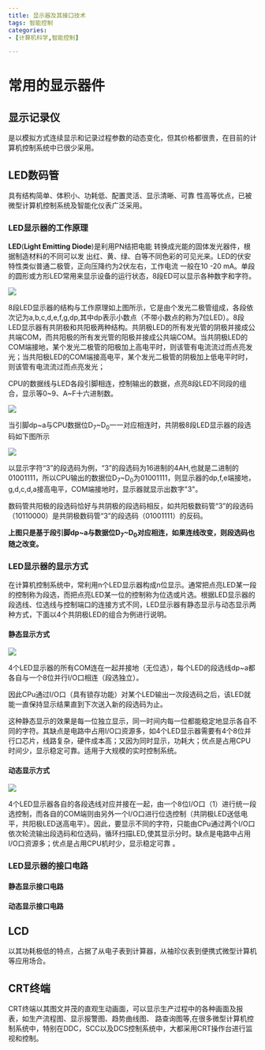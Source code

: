 ```yaml
---
title: 显示器及其接口技术
tags: 智能控制
categories:
- [计算机科学,智能控制]

---
```


# 常用的显示器件

## 显示记录仪

是以模拟方式连续显示和记录过程参数的动态变化，但其价格都很贵，在目前的计算机控制系统中已很少采用。

## LED数码管

具有结构简单、体积小、功耗低、配置灵活、显示清晰、可靠     性高等优点，已被微型计算机控制系统及智能化仪表广泛采用。

### LED显示器的工作原理

**LED**(**Light Emitting Diode**)是利用PN结把电能 转换成光能的固体发光器件，根据制造材料的不同可以发 出红、黄、绿、白等不同色彩的可见光来。LED的伏安特性类似普通二极管，正向压降约为2伏左右，工作电流 一般在10 -20 mA。单段的圆形或方形LED常用来显示设备的运行状态，8段ED可以显示各种数字和字符。

![](https://gitee.com/nobody_heard_of_it/pic-md1/raw/master/image/20211129150846.png)

8段LED显示器的结构与工作原理如上图所示，它是由个发光二极管组成，各段依次记为a,b,c,d,e,f,g,dp,其中dp表示小数点（不带小数点的称为7位LED）。8段LED显示器有共阴极和共阳极两种结构。共阴极LED的所有发光管的阴极并接成公共端COM，而共阳极的所有发光管的阳极并接成公共端COM。当共阴极LED的COM端接地，某个发光二极管的阳极加上高电平时，则该管有电流流过而点亮发光；当共阳极LED的COM端接高电平，某个发光二极管的阴极加上低电平时时，则该管有电流流过而点亮发光；

CPU的数据线与LED各段引脚相连，控制输出的数据，点亮8段LED不同段的组合，显示等0\~9、A\~F十六进制数。

![](https://gitee.com/nobody_heard_of_it/pic-md1/raw/master/image/20211129151805.png)

当引脚dp\~a与CPU数据位D<sub>7</sub>\~D<sub>0</sub>一一对应相连时，共阴极8段LED显示器的段选码如下图所示

![](https://gitee.com/nobody_heard_of_it/pic-md1/raw/master/image/20211129153620.png)

以显示字符“3”的段选码为例，“3”的段选码为16进制的4AH,也就是二进制的01001111，所以CPU输出的数据位D<sub>7</sub>\~D<sub>0</sub>为01001111，则显示器的dp,f,e端接地，g,d,c,d,a接高电平，COM端接地时，显示器就显示出数字"3"。

数码管共阳极的段选码恰好与共阴极的段选码相反，如共阳极数码管“3”的段选码（10110000）是共阴极数码管“3”的段选码（01001111）的反码。

**上图只是基于段引脚dp\~a与数据位D<sub>7</sub>\~D<sub>0</sub>对应相连，如果连线改变，则段选码也随之改变。**

### LED显示器的显示方式

  在计算机控制系统中，常利用n个LED显示器构成n位显示。通常把点亮LED某一段的控制称为段选，而把点亮LED某一位的控制称为位选或片选。根据LED显示器的段选线、位选线与控制端口的连接方式不同，LED显示器有静态显示与动态显示两种方式，下面以4个共阴极LED的组合为例进行说明。

#### 静态显示方式

![](https://gitee.com/nobody_heard_of_it/pic-md1/raw/master/image/20211129154903.png)

4个LED显示器的所有COM连在一起并接地（无位选），每个LED的段选线dp\~a都各自与一个8位并行I/O口相连（段选独立）。

因此CPu通过I/O口（具有锁存功能）对某个LED输出一次段选码之后，该LED就能一直保持显示结果直到下次送入新的段选码为止。

这种静态显示的效果是每一位独立显示，同一时间内每一位都能稳定地显示各自不同的字符。其缺点是电路中占用I/O口资源多，如4个LED显示器需要有4个8位并行口芯片，线路复杂，硬件成本高；又因为同时显示，功耗大；优点是占用CPU时间少，显示稳定可靠。适用于大规模的实时控制系统。

#### 动态显示方式

![](https://gitee.com/nobody_heard_of_it/pic-md1/raw/master/image/20211129163955.png)

4个LED显示器各自的各段选线对应并接在一起，由一个8位I/O口（1）进行统一段选控制，而各自的COM端则由另外一个I/O口进行位选控制（共阴极LED送低电平，共阳极LED送高电平）。因此，要显示不同的字符，只能由CPu通过两个I/O口依次轮流输出段选码和位选码，循环扫描LED,使其显示分时。缺点是电路中占用I/O口资源多；优点是占用CPU机时少，显示稳定可靠 。

### LED显示器的接口电路

#### 静态显示接口电路



#### 动态显示接口电路



## LCD

以其功耗极低的特点，占据了从电子表到计算器，从袖珍仪表到便携式微型计算机等应用场合。



## CRT终端

CRT终端以其图文并茂的直观生动画面，可以显示生产过程中的各种画面及报表，如生产流程图、显示报警图、趋势曲线图、     路查询图等,在很多微型计算机控制系统中，特别在DDC，SCC以及DCS控制系统中，大都采用CRT操作台进行监视和控制。
